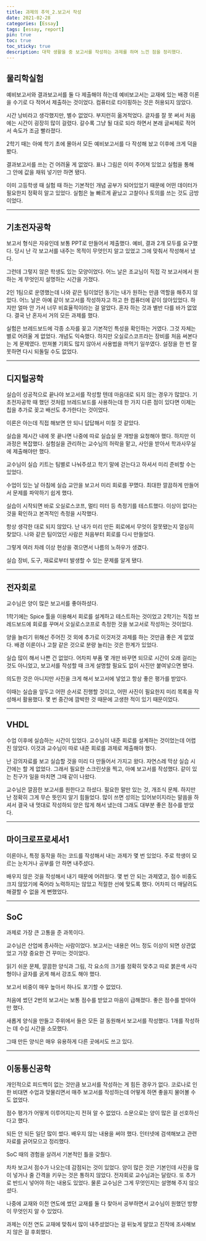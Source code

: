 ```yaml
---
title: 과제의 추억_2.보고서 작성
date: 2021-02-28
categories: [Essay]
tags: [essay, report]
pin: true
toc: true
toc_sticky: true
description: 대학 생활을 중 보고서를 작성하는 과제를 하며 느낀 점을 정리했다.
---
```


## __물리학실험__

예비보고서와 결과보고서를 둘 다 제출해야 하는데 예비보고서는 교재에 있는 배경 이론을 수기로 다 적어서 제출하는 것이었다. 컴퓨터로 타이핑하는 것은 허용되지 않았다.

시간 낭비라고 생각했지만, 별수 없었다. 부지런히 옮겨적었다. 글자를 잘 못 써서 처음에는 시간이 굉장히 많이 걸렸다. 갈수록 그냥 될 대로 되라 하면서 본래 글씨체로 적어서 속도가 조금 빨라졌다.

2학기 때는 아예 학기 초에 몰아서 모든 예비보고서를 다 작성해 놨고 이후에 크게 덕을 봤다.

결과보고서를 쓰는 건 어려울 게 없었다. 표나 그림은 이미 주어져 있었고 실험을 통해 그 안에 값을 채워 넣기만 하면 됐다.

이미 고등학생 때 실험 때 하는 기본적인 개념 공부가 되어있었기 때문에 어떤 데이터가 필요한지 정확히 알고 있었다. 실험은 늘 빠르게 끝났고 고찰이나 토의를 쓰는 것도 금방이었다.

***

## __기초전자공학__

보고서 형식은 자유인데 보통 PPT로 만들어서 제출했다. 예비, 결과 2개 모두를 요구했다. 당시 난 각 보고서를 내주는 목적이 무엇인지 알고 있었고 그에 맞춰서 작성해서 냈다.

그런데 그렇지 않은 학생도 있는 모양이었다. 어느 날은 조교님이 직접 각 보고서에서 원하는 게 무엇인지 설명하는 시간을 가졌다.

2인 1팀으로 운영했는데 나와 같은 팀이었던 동기는 내가 원하는 만큼 역할을 해주지 않았다. 어느 날은 아예 같이 보고서를 작성하자고 하고 한 컴퓨터에 같이 앉아있었다. 하지만 얼마 안 가서 너무 비효율적이라는 걸 알았다. 혼자 하는 것과 별반 다를 바가 없었다. 결국 난 혼자서 거의 모든 과제를 했다.

실험은 브레드보드에 각종 소자를 꽂고 기본적인 특성을 확인하는 거였다. 그것 자체는 별로 어려울 게 없었다. 개념도 익숙했다. 하지만 오실로스코프라는 장비를 처음 써본다는 게 문제였다. 만져볼 기회도 많지 않아서 사용법을 까먹기 일쑤였다. 설정을 한 번 잘못하면 다시 되돌릴 수도 없었다.

***

## __디지털공학__

실습이 성공적으로 끝나야 보고서를 작성할 텐데 마음대로 되지 않는 경우가 많았다. 기초전자공학 때 했던 것처럼 브레드보드를 사용하는데 한 가지 다른 점이 있다면 이제는 칩을 추가로 꽂고 배선도 추가한다는 것이었다.

이론은 아는데 직접 해보면 안 되니 답답해서 미칠 것 같았다.

실습을 제시간 내에 못 끝나면 나중에 따로 실습실 문 개방을 요청해야 했다. 하지만 이 과정은 복잡했다. 실험실을 관리하는 교수님의 허락을 맡고, 사인을 받아서 학과사무실에 제출해야만 했다.

교수님이 실습 키트는 팀별로 나눠주셨고 학기 말에 걷는다고 하셔서 미리 준비할 수는 있었다.

수업이 있는 날 아침에 실습 교안을 보고서 미리 회로를 꾸몄다. 최대한 깔끔하게 만들어서 문제를 파악하기 쉽게 했다.

실습이 시작되면 바로 오실로스코프, 멀티 미터 등 측정기를 테스트했다. 이상이 없다는 것을 확인하고 본격적인 측정을 시작했다.

항상 생각한 대로 되지 않았다. 난 내가 미리 만든 회로에서 무엇이 잘못됐는지 열심히 찾았다. 나와 같은 팀이었던 사람은 처음부터 회로를 다시 만들었다.

그렇게 여러 차례 이상 현상을 겪으면서 나름의 노하우가 생겼다.

실습 장비, 도구, 재료로부터 발생할 수 있는 문제를 알게 됐다.

***

## __전자회로__

교수님은 양이 많은 보고서를 좋아하셨다.

1학기에는 Spice 툴을 이용해서 회로를 설계하고 테스트하는 것이었고 2학기는 직접 브레드보드에 회로를 꾸며서 오실로스코프로 측정한 것을 보고서로 작성하는 것이었다.

양을 늘리기 위해선 주어진 것 외에 추가로 이것저것 과제를 하는 것만큼 좋은 게 없었다. 배경 이론이나 고찰 같은 것으로 분량 늘리는 것은 한계가 있었다.

실습 많이 해서 나쁜 건 없었다. 어차피 부품 몇 개만 바꾸면 되므로 시간이 오래 걸리는 것도 아니었고, 보고서를 작성할 때 크게 설명할 필요도 없이 사진만 붙여넣으면 됐다.

의도한 것은 아니지만 사진을 크게 해서 보고서에 넣었고 항상 좋은 평가를 받았다.

이때는 실습을 앞두고 어떤 순서로 진행할 것이고, 어떤 사진이 필요한지 미리 목록을 작성해서 활용했다. 몇 번 중간에 깜박한 것 때문에 고생한 적이 있기 때문이었다.

***

## __VHDL__

수업 이후에 실습하는 시간이 있었다. 교수님이 내준 회로를 설계하는 것이었는데 어렵진 않았다. 이것과 교수님이 따로 내준 회로를 과제로 제출해야 했다.

난 강의자료를 보고 실습할 것을 미리 다 만들어서 가지고 왔다. 자연스레 막상 실습 시간에는 할 게 없었다. 그래서 필요한 스크린샷을 찍고, 아예 보고서를 작성했다. 같이 있는 친구가 일을 마치면 그때 같이 나왔다.

교수님은 깔끔한 보고서를 원한다고 하셨다. 필요한 말만 있는 것, 개조식 문체. 하지만 난 정확히 그게 무슨 뜻인지 알기 힘들었다. 많이 쓰면 성의는 있어보이지라는 말씀을 하셔서 결국 내 멋대로 작성하되 양은 많게 해서 냈는데 그래도 대부분 좋은 점수를 받았다.

***

## __마이크로프로세서1__

이론이나, 특정 동작을 하는 코드를 작성해서 내는 과제가 몇 번 있었다. 주로 학생이 모르는 눈치거나 공부를 안 하면 내주셨다.

배우지 않은 것을 작성해서 내기 때문에 어려웠다. 몇 번 안 되는 과제였고, 점수 비중도 크지 않았기에 죽어라 노력하지는 않았고 적절한 선에 맞도록 했다. 어차피 더 매달려도 해결할 수 없을 게 뻔했었다.

***

## __SoC__

과제로 가장 큰 고통을 준 과목이다.

교수님은 산업에 종사하는 사람이었다. 보고서는 내용은 어느 정도 이상이 되면 상관없었고 가장 중요한 건 꾸미는 것이었다.

읽기 쉬운 문체, 깔끔한 양식과 그림, 각 요소의 크기를 정확히 맞추고 따로 붉은색 사각형이나 글자를 굵게 해서 강조도 해야 했다.

보고서 비중이 매우 높아서 하나도 포기할 수 없었다.

처음에 썼던 2번의 보고서는 보통 점수를 받았고 마음이 급해졌다. 좋은 점수를 받아야만 했다.

새롭게 양식을 만들고 주위에서 들은 모든 걸 동원해서 보고서를 작성했다. 1개를 작성하는 데 수십 시간을 소모했다.

그때 만든 양식은 매우 유용하게 다른 곳에서도 쓰고 있다.

***

## __이동통신공학__

개인적으로 피드백이 없는 것만큼 보고서를 작성하는 게 힘든 경우가 없다. 코로나로 인한 비대면 수업과 맞물리면서 매주 보고서를 작성하는데 어떻게 하면 좋을지 물어볼 수도 없었다.

점수 평가가 어떻게 이루어지는지 전혀 알 수 없었다. 소문으로는 양이 많은 걸 선호하신다고 했다.

되든 안 되든 일단 많이 썼다. 배우지 않는 내용을 써야 했다. 인터넷에 검색해보고 관련 자료를 긁어모으고 정리했다.

SoC 때의 경험을 살려서 기본적인 틀을 갖췄다.

차차 보고서 점수가 나오는데 감점되는 것이 있었다. 양이 많은 것은 기본인데 사진을 많이 넣거나 줄 간격을 키우는 것은 통하지 않았다. 전자회로 교수님과는 달랐다. 또 추가로 반드시 넣어야 하는 내용도 있었다. 물론 교수님은 그게 무엇인지는 설명해 주지 않으셨다.

나중에 교재와 이전 연도에 썼던 교재를 둘 다 찾아서 공부하면서 교수님이 원했던 방향이 무엇인지 알 수 있었다.

과제는 이전 연도 교재에 맞춰서 많이 내주셨었다는 걸 뒤늦게 알았고 진작에 조사해보지 않은 걸 후회했다.
